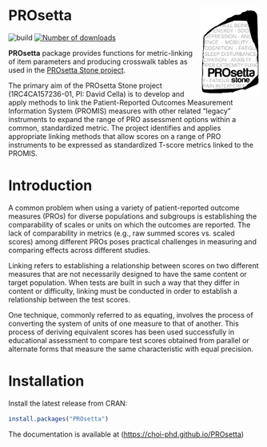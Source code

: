 
# PROsetta <img src="man/figures/logo.png" align="right" width="120px"/>

<!-- badges: start -->

![build](https://github.com/choi-phd/PROsetta/workflows/build/badge.svg)
[![Number of
downloads](https://cranlogs.r-pkg.org/badges/grand-total/PROsetta?color=lightgrey)](https://cran.r-project.org/package=PROsetta)
<!-- badges: end -->

**PROsetta** package provides functions for metric-linking of item
parameters and producing crosswalk tables as used in the [PROsetta Stone
project](http://prosettastone.org/).

The primary aim of the PROsetta Stone project (1RC4CA157236-01, PI:
David Cella) is to develop and apply methods to link the
Patient-Reported Outcomes Measurement Information System (PROMIS)
measures with other related “legacy” instruments to expand the range of
PRO assessment options within a common, standardized metric. The project
identifies and applies appropriate linking methods that allow scores on
a range of PRO instruments to be expressed as standardized T-score
metrics linked to the PROMIS.

# Introduction

A common problem when using a variety of patient-reported outcome
measures (PROs) for diverse populations and subgroups is establishing
the comparability of scales or units on which the outcomes are reported.
The lack of comparability in metrics (e.g., raw summed scores vs. scaled
scores) among different PROs poses practical challenges in measuring and
comparing effects across different studies.

Linking refers to establishing a relationship between scores on two
different measures that are not necessarily designed to have the same
content or target population. When tests are built in such a way that
they differ in content or difficulty, linking must be conducted in order
to establish a relationship between the test scores.

One technique, commonly referred to as equating, involves the process of
converting the system of units of one measure to that of another. This
process of deriving equivalent scores has been used successfully in
educational assessment to compare test scores obtained from parallel or
alternate forms that measure the same characteristic with equal
precision.

# Installation

Install the latest release from CRAN:

``` r
install.packages("PROsetta")
```

The documentation is available at
(<https://choi-phd.github.io/PROsetta>)
